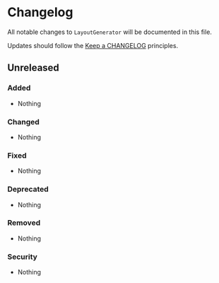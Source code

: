 # Changelog

All notable changes to `LayoutGenerator` will be documented in this file.

Updates should follow the [Keep a CHANGELOG](http://keepachangelog.com/) principles.

## Unreleased

### Added
- Nothing

### Changed
- Nothing

### Fixed
- Nothing

### Deprecated
- Nothing

### Removed
- Nothing

### Security
- Nothing
